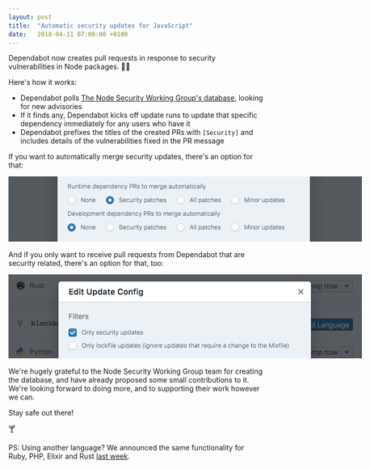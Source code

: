```yaml
---
layout: post
title:  "Automatic security updates for JavaScript"
date:   2018-04-11 07:00:00 +0100
---
```


Dependabot now creates pull requests in response to security vulnerabilities
in Node packages. 🕵️‍♀️

Here's how it works:
- Dependabot polls [The Node Security Working Group's database][node-security-wg],
  looking for new advisories
- If it finds any, Dependabot kicks off update runs to update that specific
  dependency immediately for any users who have it
- Dependabot prefixes the titles of the created PRs with `[Security]` and
  includes details of the vulnerabilities fixed in the PR message

If you want to automatically merge security updates, there's an option for that:

<p class="image-medium">
  <img src="/images/blog/security-automerge.png" style="max-width: 700px;" alt="Automerge options" />
</p>

And if you only want to receive pull requests from Dependabot that are security
related, there's an option for that, too:

<p class="image-medium">
  <img src="/images/blog/security-updates-only.png" style="max-width: 700px;" alt="Security updates only option" />
</p>

We're hugely grateful to the Node Security Working Group team for creating the
database, and have already proposed some small contributions to it. We're
looking forward to doing more, and to supporting their work however we can.

Stay safe out there!

🍸

PS: Using another language? We announced the same functionality for
Ruby, PHP, Elixir and Rust [last week][security-announcement].

[security-announcement]: automatically-respond-to-security-advisories
[node-security-wg]: https://github.com/nodejs/security-wg

